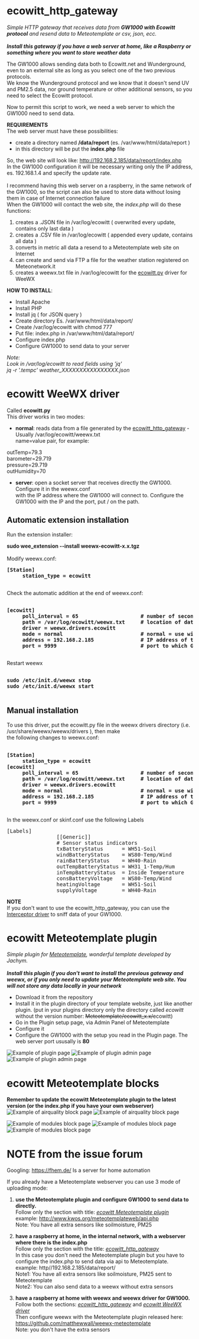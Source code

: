 # ecowitt_http_gateway
<i>Simple HTTP gateway that receives data from <b>GW1000 with Ecowitt protocol</b> and resend data to Meteotemplate or csv, json, ecc.</i><br><br>
<b><i>Install this gateway if you have a web server at home, like a Raspberry or something where you want to store weather data</b></i>
  
The GW1000 allows sending data both to Ecowitt.net and Wunderground, even to an external site as long as you select one
of the two previous protocols. <br>
We know the Wunderground protocol and we know that it doesn't send UV and PM2.5 data, nor ground temperature or
other additional sensors, so you need to select the Ecowitt protocol.<br>

Now to permit this script to work, we need a web server to which the GW1000 need to send data.

<b>REQUIREMENTS</B>
<br>
The web server must have these possibilities:
- create a directory named <b>/data/report</b> (es. /var/www/html/data/report )
- in this directory will be put the <b>index.php</b> file 

So, the web site will look like: http://192.168.2.185/data/report/index.php<br>
In the GW1000 configuration it will be necessary writing only the IP address, es. 192.168.1.4 and specify the update rate.<br>
<br>
I recommend having this web server on a raspberry, in the same network of the GW1000, so the script can also be used to store data without losing them in case of Internet connection failure<br> 
When the GW1000 will contact the web site, the <i>index.php</i> will do these functions:

1) creates a .JSON file in /var/log/ecowitt ( overwrited every update, contains only last data )<br>
2) creates a .CSV file in /var/log/ecowitt ( appended every update, contains all data )<br>
3) converts in metric all data a resend to a Meteotemplate web site on Internet<br>
4) can create and send via FTP a file for the weather station registered on Meteonetwork.it 
5) creates a weewx.txt file in /var/log/ecowitt for the [ecowitt.py](https://raw.githubusercontent.com/iz0qwm/ecowitt_http_gateway/master/ecowitt.py) driver for WeeWX

<b>HOW TO INSTALL</b>:
- Install Apache
- Install PHP
- Install jq ( for JSON query )
- Create directory Es. /var/www/html/data/report/
- Create /var/log/ecowitt with chmod 777
- Put file: index.php in /var/www/html/data/report/
- Configure index.php
- Configure GW1000 to send data to your server

<i>Note:</i><br>
<i>Look in /var/log/ecowitt to read fields using 'jq'<br>
jq -r '.tempc' weather_XXXXXXXXXXXXXXXX.json</i>

#
#
# ecowitt WeeWX driver

Called <b>ecowitt.py</b> <br>
This driver works in two modes:

- <b>normal</b>: reads data from a file generated by the [ecowitt_http_gateway](https://github.com/iz0qwm/ecowitt_http_gateway/blob/master/README.md#ecowitt_http_gateway) - Usually /var/log/ecowitt/weewx.txt<br>
name=value pair, for example:<br>

outTemp=79.3<br>
barometer=29.719<br>
pressure=29.719<br>
outHumidity=70<br>

- <b>server</b>: open a socket server that receives directly the GW1000. Configure it in the weewx.conf<br>
with the IP address where the GW1000 will connect to. Configure the GW1000 with the IP and the port, put / on the path.

## Automatic extension installation

Run the extension installer:

<b>sudo wee_extension --install weewx-ecowitt-x.x.tgz</b>
<br><br>
Modify weewx.conf:
<pre>
<b>[Station]
     station_type = ecowitt
</b>
</pre>
Check the automatic addition at the end of weewx.conf:<br>
<pre>
<b>
[ecowitt]
     poll_interval = 65                    # number of seconds, just a little more than the GW1000 update time
     path = /var/log/ecowitt/weewx.txt     # location of data file generated by ecowitt_http_gateway used in mode=normal
     driver = weewx.drivers.ecowitt
     mode = normal                         # normal = use with ecowitt_http_gateway - server = directly connected to GW1000
     address = 192.168.2.185               # IP address of the PC where weewx is running in mode=server, to which GW1000 will connect to                
     port = 9999                           # port to which GW1000 will connect to in mode=server
</b>
</pre>

Restart weewx<br>
<pre>
<b>
sudo /etc/init.d/weewx stop
sudo /etc/init.d/weewx start
</b>
</pre>
## Manual installation
To use this driver, put the ecowitt.py file in the weewx drivers directory (i.e. /usr/share/weewx/weewx/drivers ), then make<br>
the following changes to weewx.conf:<br>
<br>
<pre>
<b>[Station]
     station_type = ecowitt
[ecowitt]
     poll_interval = 65                    # number of seconds, just a little more than the GW1000 update time
     path = /var/log/ecowitt/weewx.txt     # location of data file generated by ecowitt_http_gateway
     driver = weewx.drivers.ecowitt
     mode = normal                         # normal = use with ecowitt_http_gateway - server = directly connected to GW1000
     address = 192.168.2.185               # IP address of the PC where weewx is running in mode=server, to which GW1000 will connect to                
     port = 9999                           # port to which GW1000 will connect to in mode=server
</b>
</pre>

In the weewx.conf or skinf.conf use the following Labels
<pre>
[Labels]
                [[Generic]]
                # Sensor status indicators
                txBatteryStatus      = WH51-Soil
                windBatteryStatus    = WS80-Temp/Wind
                rainBatteryStatus    = WH40-Rain
                outTempBatteryStatus = WH31_1-Temp/Hum
                inTempBatteryStatus  = Inside Temperature
                consBatteryVoltage   = WS80-Temp/Wind
                heatingVoltage       = WH51-Soil
                supplyVoltage        = WH40-Rain
</pre>
<b>NOTE</b><br>
If you don't want to use the ecowitt_http_gateway, you can use the [Interceptor driver](https://github.com/matthewwall/weewx-interceptor) to sniff data of your GW1000.

#
#
# ecowitt Meteotemplate plugin
<i>Simple plugin for [Meteotemplate](http://www.meteotemplate.com/), wonderful template developed by Jachym.</i><br><br>
<b><i>Install this plugin if you don't want to install the previous gateway and weewx, or if you only need to update your Meteotemplate web site. You will not store any data locally in your network</b></i>

- Download it from the repository
- Install it in the plugin directory of your template website, just like another plugin. (put in your plugins directory only the directory called <i>ecowitt</i> without the version number: <del>Meteotemplate/ecowitt_x.x/</del>ecowitt) 
- Go in the Plugin setup page, via Admin Panel of Meteotemplate
- Configure it
- Configure the GW1000 with the setup you read in the Plugin page. The web server port ususally is <b>80</b>

![Example of plugin page](https://raw.githubusercontent.com/iz0qwm/ecowitt_http_gateway/master/ecowitt_plugin1.png)
![Example of plugin admin page](https://raw.githubusercontent.com/iz0qwm/ecowitt_http_gateway/master/ecowitt_plugin2.png)
![Example of plugin admin page](https://raw.githubusercontent.com/iz0qwm/ecowitt_http_gateway/master/ecowitt_plugin3.png)

#
#
# ecowitt Meteotemplate blocks
<b> Remember to update the ecowitt Meteotemplate plugin to the latest version (or the index.php if you have your own webserver)</b>
![Example of airquality block page](https://raw.githubusercontent.com/iz0qwm/ecowitt_http_gateway/master/ecowitt_block_airquality1.png)
![Example of airquality block page](https://raw.githubusercontent.com/iz0qwm/ecowitt_http_gateway/master/ecowitt_block_airquality2.png)

![Example of modules block page](https://raw.githubusercontent.com/iz0qwm/ecowitt_http_gateway/master/ecowitt_block_modules1.png)
![Example of modules block page](https://raw.githubusercontent.com/iz0qwm/ecowitt_http_gateway/master/ecowitt_block_modules2.png)
![Example of modules block page](https://raw.githubusercontent.com/iz0qwm/ecowitt_http_gateway/master/ecowitt_block_modules3.png)


#
#
# NOTE from the issue forum

Googling: https://fhem.de/
Is a server for home automation

If you already have a Meteotemplate webserver you can use 3 mode of uploading mode:

1. **use the Meteotemplate plugin and configure GW1000 to send data to directly.**<br>
Follow only the section with title: _[ecowitt Meteotemplate plugin](https://github.com/iz0qwm/ecowitt_http_gateway/#ecowitt-meteotemplate-plugin)_<br>
example: http://www.kwos.org/meteotemplateweb/api.php<br>
Note: You have all extra sensors like soilmoisture, PM25

2. **have a raspberry at home, in the internal network, with a webserver where there is the index.php**<br> 
Follow only the section with the title: _[ecowitt_http_gateway](https://github.com/iz0qwm/ecowitt_http_gateway/#ecowitt_http_gateway)_<br>
In this case you don't need the Meteotemplate plugin but you have to configure the index.php to send data via api to Meteotemplate.<br>
 example: http//192.168.2.185/data/report/<br>
Note1: You have all extra sensors like soilmoisture, PM25 sent to Meteotemplate<br>
Note2: You can also send data to a weewx without extra sensors

4. **have a raspberry at home with weewx and weewx driver for GW1000.**<br>
Follow both the sections: _[ecowitt_http_gateway](https://github.com/iz0qwm/ecowitt_http_gateway/#ecowitt_http_gateway)_ and _[ecowitt WeeWX driver](https://github.com/iz0qwm/ecowitt_http_gateway/#ecowitt-weewx-driver)_<br>
Then configure weewx with the Meteotemplate plugin released here:<br>
https://github.com/matthewwall/weewx-meteotemplate<br>
Note: you don't have the extra sensors 
